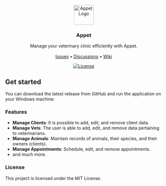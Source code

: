 <p align="center">
  <img src="https://github.com/rrenildopereiraa/appet/blob/master/icon.ico" height="64" alt="Appet Logo">
</p>
<h3 align="center">Appet</h3>
<p align="center">
  Manage your veterinary clinic efficiently with Appet.
  <br>
  <br>
  <a href="https://github.com/rrenildopereiraa/appet/issues">Issues</a>
  •
  <a href="https://github.com/rrenildopereiraa/appet/discussions">Discussions</a>
  •
  <a href="https://github.com/rrenildopereiraa/appet/wiki">Wiki</a>
</p>
<p align="center">
  <a href="https://github.com/rrenildopereiraa/appet/blob/main/LICENSE">
    <img src="https://img.shields.io/badge/License-MIT-blue.svg" alt="License">
  </a>
</p>

## Get started
You can download the latest release from GitHub and run the application on your Windows machine:

### Features
- **Manage Clients**: It is possible to add, edit, and remove client data.
- **Manage Vets**: The user is able to add, edit, and remove data pertaining to veterinarians.
- **Manage Animals**: Maintain records of animals, their species, and their owners (clients).
- **Manage Appointments**: Schedule, edit, and remove appointments.
- and much more.

### License
This project is licensed under the MIT License.
